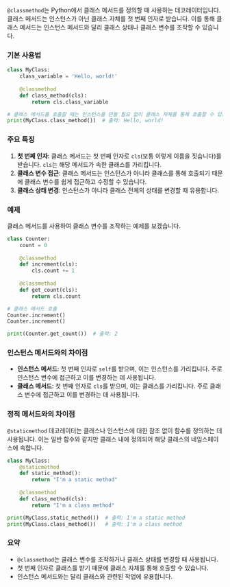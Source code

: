 `@classmethod`는 Python에서 클래스 메서드를 정의할 때 사용하는 데코레이터입니다. 클래스 메서드는 인스턴스가 아닌 클래스 자체를 첫 번째 인자로 받습니다. 이를 통해 클래스 메서드는 인스턴스 메서드와 달리 클래스 상태나 클래스 변수를 조작할 수 있습니다.

### 기본 사용법
```python
class MyClass:
    class_variable = 'Hello, world!'
    
    @classmethod
    def class_method(cls):
        return cls.class_variable

# 클래스 메서드를 호출할 때는 인스턴스를 만들 필요 없이 클래스 자체를 통해 호출할 수 있습니다.
print(MyClass.class_method())  # 출력: Hello, world!
```

### 주요 특징
1. **첫 번째 인자**: 클래스 메서드는 첫 번째 인자로 `cls`(보통 이렇게 이름을 짓습니다)를 받습니다. `cls`는 해당 메서드가 속한 클래스를 가리킵니다.
2. **클래스 변수 접근**: 클래스 메서드는 인스턴스가 아니라 클래스를 통해 호출되기 때문에 클래스 변수를 쉽게 접근하고 수정할 수 있습니다.
3. **클래스 상태 변경**: 인스턴스가 아니라 클래스 전체의 상태를 변경할 때 유용합니다.

### 예제
클래스 메서드를 사용하여 클래스 변수를 조작하는 예제를 보겠습니다.

```python
class Counter:
    count = 0
    
    @classmethod
    def increment(cls):
        cls.count += 1
        
    @classmethod
    def get_count(cls):
        return cls.count

# 클래스 메서드 호출
Counter.increment()
Counter.increment()

print(Counter.get_count())  # 출력: 2
```

### 인스턴스 메서드와의 차이점
- **인스턴스 메서드**: 첫 번째 인자로 `self`를 받으며, 이는 인스턴스를 가리킵니다. 주로 인스턴스 변수에 접근하고 이를 변경하는 데 사용됩니다.
- **클래스 메서드**: 첫 번째 인자로 `cls`를 받으며, 이는 클래스를 가리킵니다. 주로 클래스 변수에 접근하고 이를 변경하는 데 사용됩니다.

### 정적 메서드와의 차이점
`@staticmethod` 데코레이터는 클래스나 인스턴스에 대한 참조 없이 함수를 정의하는 데 사용됩니다. 이는 일반 함수와 같지만 클래스 내에 정의되어 해당 클래스의 네임스페이스에 속합니다.

```python
class MyClass:
    @staticmethod
    def static_method():
        return "I'm a static method"
    
    @classmethod
    def class_method(cls):
        return "I'm a class method"

print(MyClass.static_method())  # 출력: I'm a static method
print(MyClass.class_method())   # 출력: I'm a class method
```

### 요약
- `@classmethod`는 클래스 변수를 조작하거나 클래스 상태를 변경할 때 사용됩니다.
- 첫 번째 인자로 클래스를 받기 때문에 클래스 자체를 통해 호출할 수 있습니다.
- 인스턴스 메서드와는 달리 클래스와 관련된 작업에 유용합니다.